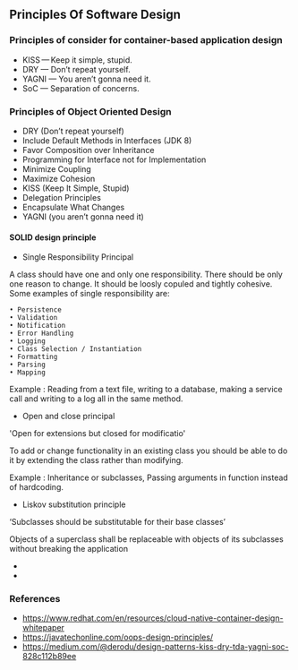 ## Principles Of Software Design


### Principles of consider for container-based application design

* KISS  —  Keep it simple, stupid.
* DRY —  Don’t repeat yourself.
* YAGNI — You aren’t gonna need it.
* SoC —  Separation of concerns.

### Principles of Object Oriented Design 


* DRY (Don’t repeat yourself)
* Include Default Methods in Interfaces (JDK 8)
* Favor Composition over Inheritance
* Programming for Interface not for Implementation
* Minimize Coupling
* Maximize Cohesion
* KISS (Keep It Simple, Stupid)
* Delegation Principles
* Encapsulate What Changes
* YAGNI (you aren’t gonna need it)


#### SOLID design principle

* Single Responsibility Principal

A class should have one and only one responsibility. There should be only one reason to change. It should be loosly copuled and tightly cohesive. Some examples of single responsibility are:

```
• Persistence
• Validation
• Notification
• Error Handling
• Logging
• Class Selection / Instantiation
• Formatting
• Parsing
• Mapping
```

Example : Reading from a text file, writing to a database, making a service call and writing to a log all in the same method.

* Open and close principal

 'Open for extensions but closed for modificatio'

To add or change functionality in an existing class you should be able to do it by extending the class rather than modifying.

Example : Inheritance or subclasses, Passing arguments in function instead of hardcoding.


* Liskov substitution principle

‘Subclasses should be substitutable for their base classes’

 Objects of a superclass shall be replaceable with objects of its subclasses without breaking the application
 

*
*

### References
* https://www.redhat.com/en/resources/cloud-native-container-design-whitepaper
* https://javatechonline.com/oops-design-principles/
* https://medium.com/@derodu/design-patterns-kiss-dry-tda-yagni-soc-828c112b89ee
